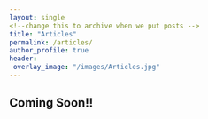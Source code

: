 ```yaml
---
layout: single
<!--change this to archive when we put posts -->
title: "Articles"
permalink: /articles/
author_profile: true
header:
 overlay_image: "/images/Articles.jpg"
---
```




## Coming Soon!!
<!-- {% for post in site.posts %}
{% if post.category =='article' %}

  {% include archive-single.html %}
{% endif %}
{% endfor %} -->
